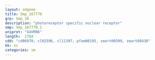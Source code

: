 ```yaml
---
layout: smgene
title: Smp_167770
grp: Smp_16
description: "photoreceptor specific nuclear receptor"
smp: Smp_167770.1
uniprot: "G4VRN6"
length:  1704
cdd: "cd06970, cl02596, cl11397, pfam00105, smart00399, smart00430"
kk: ns
categories: sm
---
```

